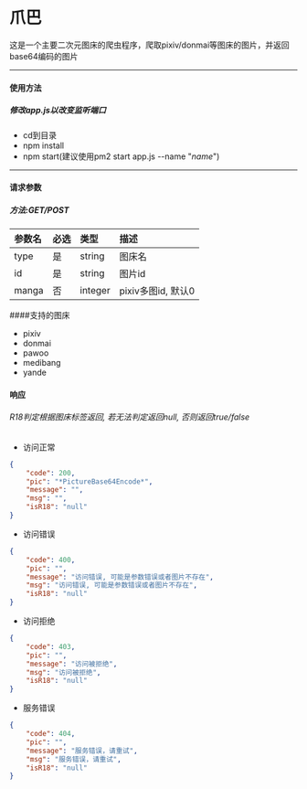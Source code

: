 # 爪巴

这是一个主要二次元图床的爬虫程序，爬取pixiv/donmai等图床的图片，并返回base64编码的图片

---

#### 使用方法

##### 修改app.js以改变监听端口

+ cd到目录
+ npm install
+ npm start(建议使用pm2 start app.js --name "*name*")

---

#### 请求参数

##### 方法:GET/POST

|参数名|必选|类型|描述| 
|:---|:---|:---|:---|
|type|是|string|图床名|
|id|是|string|图片id|
|manga|否|integer|pixiv多图id, 默认0|

####支持的图床
+ pixiv
+ donmai
+ pawoo
+ medibang
+ yande

#### 响应
###### *R18判定根据图床标签返回, 若无法判定返回null, 否则返回true/false*

+ 访问正常
```json
{
    "code": 200,
    "pic": "*PictureBase64Encode*",
    "message": "",
    "msg": "",
    "isR18": "null"
}
```

+ 访问错误
```json
{
    "code": 400,
    "pic": "",
    "message": "访问错误, 可能是参数错误或者图片不存在",
    "msg": "访问错误, 可能是参数错误或者图片不存在",
    "isR18": "null"
}
```

+ 访问拒绝
```json
{
    "code": 403,
    "pic": "",
    "message": "访问被拒绝",
    "msg": "访问被拒绝",
    "isR18": "null"
}
```

+ 服务错误
```json
{
    "code": 404,
    "pic": "",
    "message": "服务错误，请重试",
    "msg": "服务错误，请重试",
    "isR18": "null"
}
```